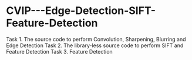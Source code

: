 # CVIP---Edge-Detection-SIFT-Feature-Detection

Task 1. The source code to perform Convolution, Sharpening, Blurring and Edge Detection  Task 2. The library-less source code to perform SIFT and Feature Detection  Task 3. Feature Detection
